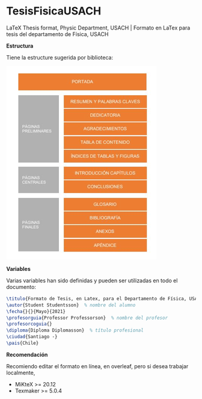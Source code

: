 # TesisFisicaUSACH
LaTeX Thesis format, Physic Department, USACH | Formato en LaTex para tesis del departamento de Física, USACH


**Estructura**

Tiene la estructure sugerida por biblioteca:

<img src='https://github.com/chacoff/TesisFisicaUSACH/blob/main/readme/structure.JPG'>


**Variables**

Varias variables han sido definidas y pueden ser utilizadas en todo el documento:

```tex
\titulo{Formato de Tesis, en Latex, para el Departamento de Física, USACH}
\autor{Student Studentsson}  % nombre del alumno
\fecha{}{}{Mayo}{2021}
\profesorguia{Professor Professorson}  % nombre del profesor
\profesorcoguia{}
\diploma{Diploma Diplomasson}  % título profesional
\ciudad{Santiago -}
\pais{Chile}
```

**Recomendación**

Recomiendo editar el formato en línea, en overleaf, pero si desea trabajar localmente, 

- MiKteX >= 20.12
- Texmaker >= 5.0.4
